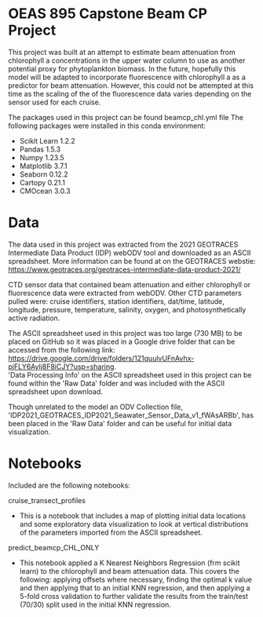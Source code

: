 # OEAS 895 Capstone Beam CP Project

This project was built at an attempt to estimate beam attenuation from chlorophyll a concentrations in the upper water column to use as another potential proxy for phytoplankton biomass. 
In the future, hopefully this model will be adapted to incorporate fluorescence with chlorophyll a as a predictor for beam attenuation.  However, this could not be attempted at this time as the scaling of the of the fluorescence data varies depending on the sensor used for each cruise.

The packages used in this project can be found beamcp_chl.yml file
The following packages were installed in this conda environment:
* Scikit Learn 1.2.2
* Pandas 1.5.3
* Numpy 1.23.5
* Matplotlib 3.7.1
* Seaborn 0.12.2
* Cartopy 0.21.1
* CMOcean 3.0.3

# Data

The data used in this project was extracted from the 2021 GEOTRACES Intermediate Data Product (IDP) webODV tool and downloaded as an ASCII spreadsheet.
More information can be found at on the GEOTRACES webstie:  https://www.geotraces.org/geotraces-intermediate-data-product-2021/

CTD sensor data that contained beam attenuation and either chlorophyll or fluorescence data were extracted from webODV.  Other CTD parameters pulled were:  cruise identifiers, station identifiers, dat/time, latitude, longitude, pressure, temperature, salinity, oxygen, and photosynthetically active radiation.  

The ASCII spreadsheet used in this project was too large (730 MB) to be placed on GitHub so it was placed in a Google drive folder that can be accessed from the following link:  https://drive.google.com/drive/folders/121quulvUFnAvhx-pjFLY6Aylj8F8iCJY?usp=sharing.  
'Data Processing Info' on the ASCII spreadsheet used in this project can be found within the 'Raw Data' folder and was included with the ASCII spreadsheet upon download.  

Though unrelated to the model an ODV Collection file, 'IDP2021_GEOTRACES_IDP2021_Seawater_Sensor_Data_v1_fWAsARBb', has been placed in the 'Raw Data' folder and can be useful for initial data visualization.


# Notebooks

Included are the following notebooks:  

cruise_transect_profiles
* This is a notebook that includes a map of plotting initial data locations and some exploratory data visualization to look at vertical distributions of the                 parameters imported from the ASCII spreadsheet.

predict_beamcp_CHL_ONLY
* This notebook applied a K Nearest Neighbors Regression (frm scikit learn) to the chlorophyll and beam attenuation data.  This covers the following:  applying offsets where necessary, finding the optimal k value and then applying that to an initial KNN regression, and then applying a 5-fold cross validation to further validate the results from the train/test (70/30) split used in the initial KNN regression. 
